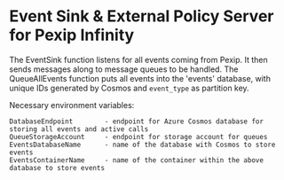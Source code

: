 # Event Sink & External Policy Server for Pexip Infinity

The EventSink function listens for all events coming from Pexip.  It then sends messages along to message queues to be handled.  The QueueAllEvents function puts all events into the 'events' database, with unique IDs generated by Cosmos and `event_type` as partition key.

Necessary environment variables:

```
DatabaseEndpoint        - endpoint for Azure Cosmos database for storing all events and active calls
QueueStorageAccount     - endpoint for storage account for queues
EventsDatabaseName      - name of the database with Cosmos to store events 
EventsContainerName     - name of the container within the above database to store events
```